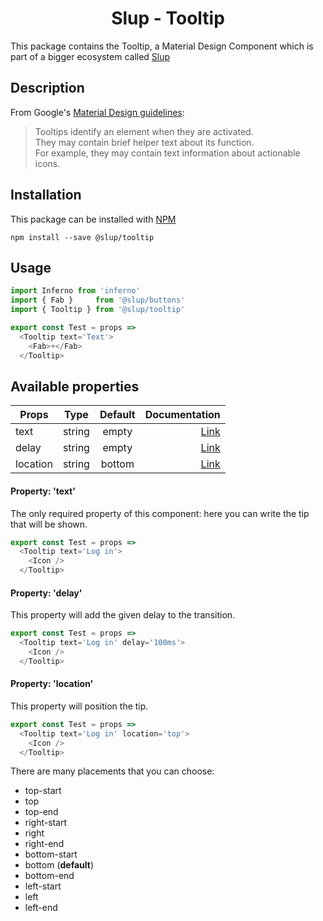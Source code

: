 <h1 align='center'>Slup - Tooltip</h1>

This package contains the Tooltip, a Material Design Component which is part of a bigger ecosystem called [Slup](https://github.com/gejsi/material)

## Description
From Google's [Material Design guidelines](https://material.io/guidelines):
<blockquote>
  Tooltips identify an element when they are activated.<br />
  They may contain brief helper text about its function.<br />
  For example, they may contain text information about actionable icons.
</blockquote>

## Installation
This package can be installed with [NPM](http://npmjs.com/)
```
npm install --save @slup/tooltip
```

## Usage
```js
import Inferno from 'inferno'
import { Fab }     from '@slup/buttons'
import { Tooltip } from '@slup/tooltip'

export const Test = props =>
  <Tooltip text='Text'>
    <Fab>+</Fab>
  </Tooltip>
```

## Available properties
| Props          |    Type       |    Default    | Documentation                 |
|-------------   |:-------------:|:-------------:|------:                        |
| text           |  string       |  empty        | [Link](#property-text)  |
| delay          |  string       |  empty        | [Link](#property-delay) |
| location       |  string       |  bottom       | [Link](#property-location) |

#### Property: 'text'
The only required property of this component: here you can write the tip that will be shown.
```js
export const Test = props =>
  <Tooltip text='Log in'>
    <Icon />
  </Tooltip>
```

#### Property: 'delay'
This property will add the given delay to the transition.
```js
export const Test = props =>
  <Tooltip text='Log in' delay='100ms'>
    <Icon />
  </Tooltip>
```

#### Property: 'location'
This property will position the tip.
```js
export const Test = props =>
  <Tooltip text='Log in' location='top'>
    <Icon />
  </Tooltip>
```
There are many placements that you can choose:
* top-start
* top
* top-end
* right-start
* right
* right-end
* bottom-start
* bottom (**default**)
* bottom-end
* left-start
* left
* left-end
